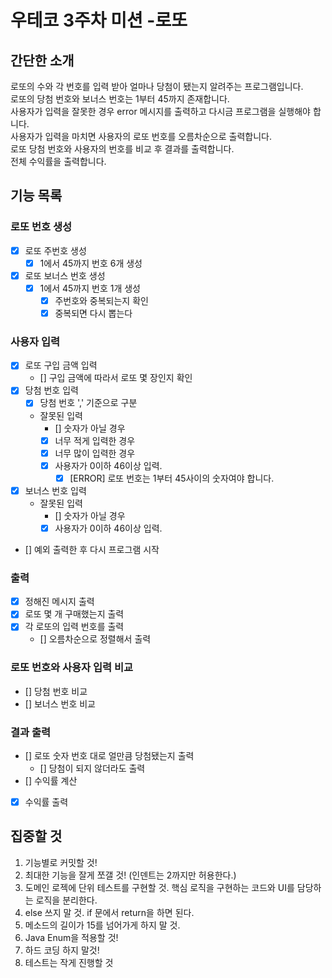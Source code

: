 # 우테코 3주차 미션 -로또
## 간단한 소개
로또의 수와 각 번호를 입력 받아 얼마나 당첨이 됐는지 알려주는 프로그램입니다.<br/>
로또의 당첨 번호와 보너스 번호는 1부터 45까지 존재합니다.<br/>
사용자가 입력을 잘못한 경우 error 메시지를 출력하고 다시금 프로그램을 실행해야 합니다.<br/>
사용자가 입력을 마치면 사용자의 로또 번호를 오름차순으로 출력합니다.<br/>
로또 당첨 번호와 사용자의 번호를 비교 후 결과를 출력합니다.<br/>
전체 수익률을 출력합니다.
## 기능 목록
### 로또 번호 생성
- [x] 로또 주번호 생성
  - [x] 1에서 45까지 번호 6개 생성
- [x] 로또 보너스 번호 생성
  - [x] 1에서 45까지 번호 1개 생성
    - [x] 주번호와 중복되는지 확인
    - [x] 중복되면 다시 뽑는다
### 사용자 입력
- [x] 로또 구입 금액 입력
  - [] 구입 금액에 따라서 로또 몇 장인지 확인
- [x] 당첨 번호 입력
    - [x] 당첨 번호 ',' 기준으로 구분
    - 잘못된 입력
      - [] 숫자가 아닐 경우
      - [x] 너무 적게 입력한 경우
      - [x] 너무 많이 입력한 경우
      - [x] 사용자가 0이하 46이상 입력.
        - [x] [ERROR] 로또 번호는 1부터 45사이의 숫자여야 합니다. 
- [x] 보너스 번호 입력
  - 잘못된 입력
    - [] 숫자가 아닐 경우
    - [x] 사용자가 0이하 46이상 입력.
- [] 예외 출력한 후 다시 프로그램 시작 
### 출력
- [x] 정해진 메시지 출력
- [x] 로또 몇 개 구매했는지 출력
- [x] 각 로또의 입력 번호를 출력
  - [] 오름차순으로 정렬해서 출력 
### 로또 번호와 사용자 입력 비교
- [] 당첨 번호 비교
- [] 보너스 번호 비교
### 결과 출력
- [] 로또 숫자 번호 대로 얼만큼 당첨됐는지 출력
  - [] 당첨이 되지 않더라도 출력
- [] 수익률 계산
- [x] 수익률 출력 
## 집중할 것
1. 기능별로 커밋할 것!
2. 최대한 기능을 잘게 쪼갤 것! (인덴트는 2까지만 허용한다.)
3. 도메인 로젝에 단위 테스트를 구현할 것. 핵심 로직을 구현하는 코드와 UI를 담당하는 로직을 분리한다.
4. else 쓰지 말 것. if 문에서 return을 하면 된다.
5. 메소드의 길이가 15를 넘어가게 하지 말 것.
6. Java Enum을 적용할 것!
7. 하드 코딩 하지 말것!
8. 테스트는 작게 진행할 것